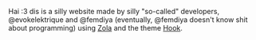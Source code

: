Hai :3
dis is a silly website made by silly "so-called" developers, @evokelektrique and @femdiya (eventually, @femdiya doesn't know shit about programming) using [Zola](https://getzola.org/) and the theme [Hook](https://github.com/InputUsername/zola-hook).
